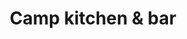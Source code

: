 ---
title: Camp kitchen & bar
ravintola: ye
ruka: ye
slug: https://campkitchen.fi/
kuvaus: WE MAKE HAPPY CAMPERS.
update: 2022-02-09-14:06
image01: ../images/campkitchen.jpg
---